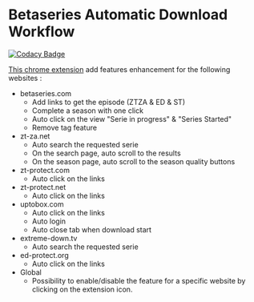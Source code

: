 # Betaseries Automatic Download Workflow

[![Codacy Badge](https://api.codacy.com/project/badge/Grade/159b0a759a33407eb2634b05eb83919b)](https://app.codacy.com/app/hochgenug/BADW?utm_source=github.com&utm_medium=referral&utm_content=hochgenug/BADW&utm_campaign=badger)

[This chrome extension](https://chrome.google.com/webstore/detail/betaseries-automatic-down/meibjlijpdmdihbjlemihnidcpaddolm) add features enhancement for the following websites :
* betaseries.com
    * Add links to get the episode (ZTZA & ED & ST)
    * Complete a season with one click
    * Auto click on the view "Serie in progress" & "Series Started"
    * Remove tag feature
* zt-za.net
    * Auto search the requested serie
    * On the search page, auto scroll to the results
    * On the season page, auto scroll to the season quality buttons
* zt-protect.com
    * Auto click on the links
* zt-protect.net
    * Auto click on the links
* uptobox.com
    * Auto click on the links
    * Auto login
    * Auto close tab when download start
* extreme-down.tv
    * Auto search the requested serie
* ed-protect.org
    * Auto click on the links
* Global    
    * Possibility to enable/disable the feature for a specific website by clicking on the extension icon.
